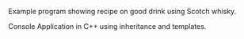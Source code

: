 Example program showing recipe on good drink using Scotch whisky.

Console Application in C++ using inheritance and templates.

